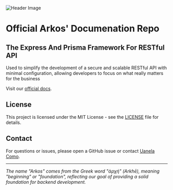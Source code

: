 ![Header Image](https://www.arkosjs.com/img/arkos-readme-header.webp)

# Official Arkos' Documenation Repo

## The Express And Prisma Framework For RESTful API

Used to simplify the development of a secure and scalable RESTful API with minimal configuration, allowing developers to focus on what really matters for the business

Visit our [official docs](https://arkosjs.com/docs/intro).

## License

This project is licensed under the MIT License - see the [LICENSE](LICENSE) file for details.

## Contact

For questions or issues, please open a GitHub issue or contact [Uanela Como](mailto:uanelaluiswayne@gmail.com).

---

_The name "Arkos" comes from the Greek word "ἀρχή" (Arkhē), meaning "beginning" or "foundation", reflecting our goal of providing a solid foundation for backend development._
